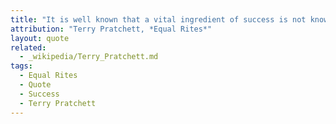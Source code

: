 ```yaml
---
title: "It is well known that a vital ingredient of success is not knowing that what you're attempting can't be done."
attribution: "Terry Pratchett, *Equal Rites*"
layout: quote
related:
  - _wikipedia/Terry_Pratchett.md
tags:
  - Equal Rites
  - Quote
  - Success
  - Terry Pratchett
---
```

